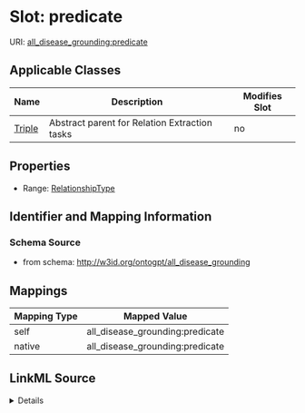 

# Slot: predicate

URI: [all_disease_grounding:predicate](all_disease_grounding:predicate)



<!-- no inheritance hierarchy -->





## Applicable Classes

| Name | Description | Modifies Slot |
| --- | --- | --- |
| [Triple](Triple.md) | Abstract parent for Relation Extraction tasks |  no  |







## Properties

* Range: [RelationshipType](RelationshipType.md)





## Identifier and Mapping Information







### Schema Source


* from schema: http://w3id.org/ontogpt/all_disease_grounding




## Mappings

| Mapping Type | Mapped Value |
| ---  | ---  |
| self | all_disease_grounding:predicate |
| native | all_disease_grounding:predicate |




## LinkML Source

<details>
```yaml
name: predicate
from_schema: http://w3id.org/ontogpt/all_disease_grounding
rank: 1000
alias: predicate
owner: Triple
domain_of:
- Triple
range: RelationshipType

```
</details>